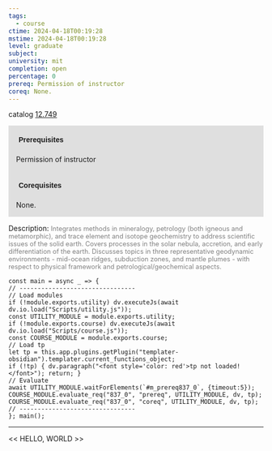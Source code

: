 ```yaml
---
tags:
  - course
ctime: 2024-04-18T00:19:28
mstime: 2024-04-18T00:19:28
level: graduate
subject: 
university: mit
completion: open
percentage: 0
prereq: Permission of instructor
coreq: None.
---
```


catalog [12.749](http://student.mit.edu/catalog/m12c.html#12.749)

<span style="display: block; padding: 15px; background-color: rgb(100, 100, 100, 0.2);"><font id="m_prereq837_0" style="display: block; font-family: Arial, sans-serif; font-weight: bold; padding: 5px">Prerequisites</font><br><span id="prereq837_0">Permission of instructor</span></span>
<span style="display: block; padding: 15px; background-color: rgb(100, 100, 100, 0.2);"><font id="m_coreq837_0" style="display: block; font-family: Arial, sans-serif; font-weight: bold; padding: 5px">Corequisites</font><br><span id="coreq837_0">None.</span></span>

<font style="">Description:</font>
<font style="color: grey; font-size: 0.8rem;">Integrates methods in mineralogy, petrology (both igneous and metamorphic), and trace element and isotope geochemistry to address scientific issues of the solid earth. Covers processes in the solar nebula, accretion, and early differentiation of the earth. Discusses topics in three representative geodynamic environments - mid-ocean ridges, subduction zones, and mantle plumes - with respect to physical framework and petrological/geochemical aspects.</font>

```dataviewjs
const main = async _ => {
// --------------------------------
// Load modules
if (!module.exports.utility) dv.executeJs(await dv.io.load("Scripts/utility.js"));
const UTILITY_MODULE = module.exports.utility;
if (!module.exports.course) dv.executeJs(await dv.io.load("Scripts/course.js"));
const COURSE_MODULE = module.exports.course;
// Load tp
let tp = this.app.plugins.getPlugin("templater-obsidian").templater.current_functions_object;
if (!tp) { dv.paragraph("<font style='color: red'>tp not loaded!</font>"); return; }
// Evaluate
await UTILITY_MODULE.waitForElements(`#m_prereq837_0`, {timeout:5});
COURSE_MODULE.evaluate_req("837_0", "prereq", UTILITY_MODULE, dv, tp);
COURSE_MODULE.evaluate_req("837_0", "coreq", UTILITY_MODULE, dv, tp);
// --------------------------------
}; main();
```

---

<< HELLO, WORLD >>
